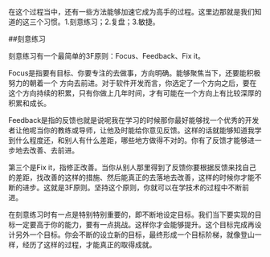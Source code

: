 在这个过程当中，还有一些方法能够加速它成为高手的过程。这里边那就是我们知道的这三个习惯。1.刻意练习；2.复盘；3.敏捷。


##刻意练习

刻意练习有一个最简单的3F原则：Focus、Feedback、Fix it。


Focus是指要有目标、你要专注的去做事，方向明确。能够聚焦当下，还要能积极努力的朝着一个 方向去前进。对于软件开发而言，你选定了一个方向之后，要在这个方向持续的积累，只有你做上几年时间，才有可能在一个方向上有比较深厚的积累和成长。


Feedback是指的反馈也就是说呢我在学习的时候那你最好能够找一个优秀的开发者让他呢当你的教练或导师，让他及时能给你意见反馈。这样的话就能够知道我学到什么程度还，和别人有什么差距，哪些地方做得不对的。你有了反馈才能够进一步地去改善、去前进。


第三个是Fix it，指修正改善。当你从别人那里得到了反馈你要根据反馈来找自己的差距，找改善的这样的措施、然后能真正的去落地去改善，这样的时候你才能不断的进步。这就是3F原则。坚持这个原则，你就可以在学技术的过程中不断前进。


在刻意练习时有一点是特别特别重要的，即不断地设定目标。我们当下要实现的目标一定要高于你的能力，要有一点挑战。这样你才会能够提升。这个目标完成再设计另外一个目标。你会不断的设立新的目标，最终形成一个目标阶梯，就像登山一样，经历了这样的过程，才能真正的取得成就。

<!--注释： 文章摘自 《如何成为高手 | 知乎Live文字摘要-搜狐》 http://www.sohu.com/a/125889749_616625-->
